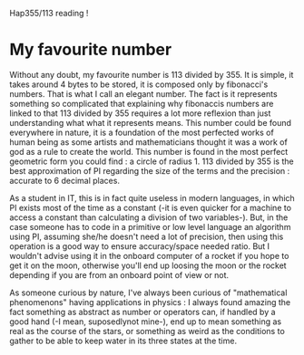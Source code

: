 Hap355/113 reading !

# My favourite number

Without any doubt, my favourite number is 113 divided by 355. It is simple, it takes around 4 bytes to be stored, it is composed only by fibonacci's numbers. 
That is what I call an elegant number. The fact is it represents something so complicated that explaining why fibonaccis numbers are linked to that 113 divided by 355 requires a lot more reflexion than just understanding what what it represents means.
This number could be found everywhere in nature, it is a foundation of the most perfected works of human being as some artists and mathematicians thought it was a work of god as a rule to create the world.
This number is found in the most perfect geometric form you could find : a circle of radius 1.
113 divided by 355 is the best approximation of PI regarding the size of the terms and the precision : accurate to 6 decimal places.

As a student in IT, this is in fact quite useless in modern languages, in which PI exists most of the time as a constant (-it is even quicker for a machine to access a constant than calculating a division of two variables-). But, in the case someone has to code in a primitive or low level language an algorithm using PI, assuming she/he doesn't need a lot of precision, then using this operation is a good way to ensure accuracy/space needed ratio. But I wouldn't advise using it in the onboard computer of a rocket if you hope to get it on the moon, otherwise you'll end up loosing the moon or the rocket depending if you are from an onboard point of view or not.

As someone curious by nature, I've always been curious of "mathematical phenomenons" having applications in physics : I always found amazing the fact something as abstract as number or operators can, if handled by a good hand (-I mean, suposedlynot mine-), end up to mean something as real as the course of the stars, or something as weird as the conditions to gather to be able to keep water in its three states at the time.



